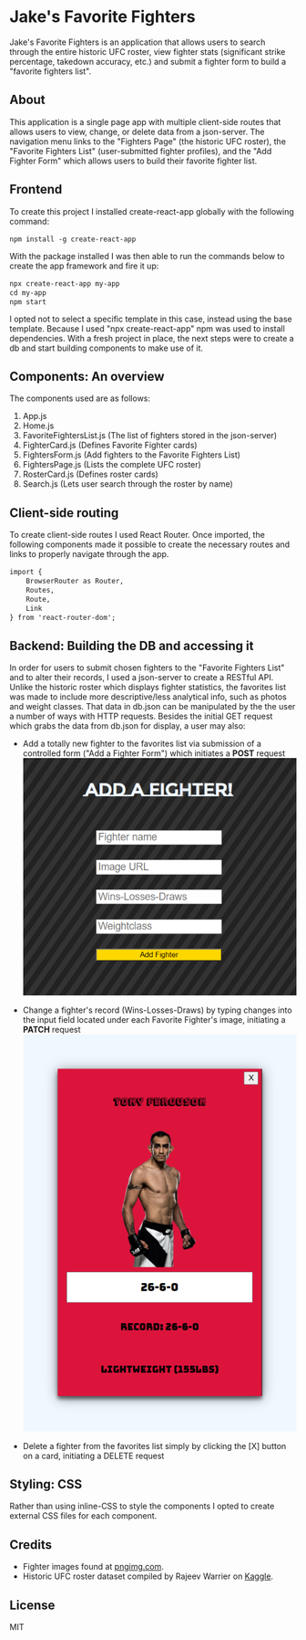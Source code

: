 # Jake's Favorite Fighters
Jake's Favorite Fighters is an application that allows users to search through the entire historic UFC roster, view fighter stats (significant strike percentage, takedown accuracy, etc.) and submit a fighter form to build a "favorite fighters list".

## About
This application is a single page app with multiple client-side routes that allows users to view, change, or delete data from a json-server. The navigation menu links to the "Fighters Page" (the historic UFC roster), the "Favorite Fighters List" (user-submitted fighter profiles), and the "Add Fighter Form" which allows users to build their favorite fighter list.

## Frontend
To create this project I installed create-react-app globally with the following command:
```
npm install -g create-react-app
```
With the package installed I was then able to run the commands below to create the app framework and fire it up:
```
npx create-react-app my-app
cd my-app
npm start
```
I opted not to select a specific template in this case, instead using the base template. Because I used "npx create-react-app" npm was used to install dependencies. With a fresh project in place, the next steps were to create a db and start building components to make use of it.

## Components: An overview
The components used are as follows:
1. App.js 
2. Home.js
3. FavoriteFightersList.js (The list of fighters stored in the json-server)
4. FighterCard.js (Defines Favorite Fighter cards)
5. FightersForm.js (Add fighters to the Favorite Fighters List)
6. FightersPage.js (Lists the complete UFC roster)
7. RosterCard.js (Defines roster cards)
8. Search.js (Lets user search through the roster by name)

## Client-side routing
To create client-side routes I used React Router. Once imported, the following components made it possible to create the necessary routes and links to properly navigate through the app.
```
import { 
    BrowserRouter as Router, 
    Routes, 
    Route, 
    Link 
} from 'react-router-dom';
```

## Backend: Building the DB and accessing it
In order for users to submit chosen fighters to the "Favorite Fighters List" and to alter their records, I used a json-server to create a RESTful API. Unlike the historic roster which displays fighter statistics, the favorites list was made to include more descriptive/less analytical info, such as photos and weight classes. That data in db.json can be manipulated by the the user a number of ways with HTTP requests. Besides the initial GET request which grabs the data from db.json for display, a user may also:

- Add a totally new fighter to the favorites list via submission of a controlled form ("Add a Fighter Form") which initiates a **POST** request
![Add Fighter Form](my-app/public/images/add_fighter_form_screenshot.png)

- Change a fighter's record (Wins-Losses-Draws) by typing changes into the input field located under each Favorite Fighter's image, initiating a **PATCH** request
![Change Fighter Record](my-app/public/images/favFighterScreenshot.png)

- Delete a fighter from the favorites list simply by clicking the [X] button on a card, initiating a DELETE request


## Styling: CSS
Rather than using inline-CSS to style the components I opted to create external CSS files for each component. 


## Credits
- Fighter images found at [pngimg.com](pngimg.com).
- Historic UFC roster dataset compiled by Rajeev Warrier on [Kaggle](https://www.kaggle.com/datasets/rajeevw/ufcdata?select=raw_fighter_details.csv).


## License
MIT
